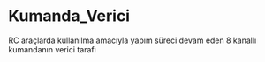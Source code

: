 # Kumanda_Verici
RC araçlarda kullanılma amacıyla yapım süreci devam eden 8 kanallı kumandanın verici tarafı